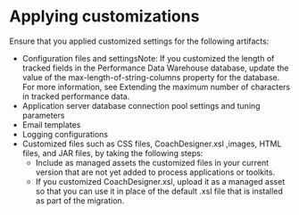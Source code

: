 # Applying customizations

Ensure that you applied customized settings for the following artifacts:

- Configuration files and settingsNote: If you customized the length
of tracked fields in the Performance Data Warehouse database, update
the value of the max-length-of-string-columns property
for the database. For more information, see Extending the maximum number of characters in tracked performance data.
- Application server database connection pool settings and tuning
parameters
- Email templates
- Logging configurations
- Customized files such as CSS files, CoachDesigner.xsl ,images, HTML files, and JAR files, by taking the following steps:
    - Include as managed assets the customized files in your current
version that are not yet added to process applications or toolkits.
    - If you customized CoachDesigner.xsl, upload it as a managed asset so that
you can use it in place of the default .xsl file that is installed as part of the migration.